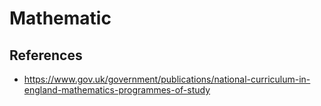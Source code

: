 # Mathematic

## References

- https://www.gov.uk/government/publications/national-curriculum-in-england-mathematics-programmes-of-study
